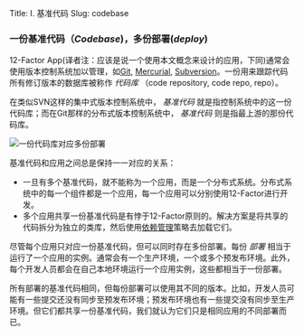 Title: I. 基准代码
Slug: codebase

### 一份基准代码（*Codebase*)，多份部署(*deploy*)

12-Factor App(译者注：应该是说一个使用本文概念来设计的应用，下同)通常会使用版本控制系统加以管理，如[Git](http://git-scm.com/), [Mercurial](http://mercurial.selenic.com/), [Subversion](http://subversion.apache.org/)。一份用来跟踪代码所有修订版本的数据库被称作 *代码库* （code repository, code repo, repo）。

在类似SVN这样的集中式版本控制系统中， *基准代码* 就是指控制系统中的这一份代码库；而在Git那样的分布式版本控制系统中， *基准代码* 则是指最上游的那份代码库。

![一份代码库对应多份部署](/images/codebase-deploys.png)

基准代码和应用之间总是保持一一对应的关系：

* 一旦有多个基准代码，就不能称为一个应用，而是一个分布式系统。分布式系统中的每一个组件都是一个应用，每一个应用可以分别使用12-Factor进行开发。
* 多个应用共享一份基准代码是有悖于12-Factor原则的。解决方案是将共享的代码拆分为独立的类库，然后使用[依赖管理][1]策略去加载它们。

尽管每个应用只对应一份基准代码，但可以同时存在多份部署。每份 *部署* 相当于运行了一个应用的实例。通常会有一个生产环境，一个或多个预发布环境。此外，每个开发人员都会在自己本地环境运行一个应用实例，这些都相当于一份部署。

所有部署的基准代码相同，但每份部署可以使用其不同的版本。比如，开发人员可能有一些提交还没有同步至预发布环境；预发布环境也有一些提交没有同步至生产环境。但它们都共享一份基准代码，我们就认为它们只是相同应用的不同部署而已。

[0]: http://www.harmy.me/pages/codebase.html
[1]: http://www.harmy.me/pages/dependencies.html
[2]: http://www.harmy.me/pages/config.html
[3]: http://www.harmy.me/pages/backing-services.html
[4]: http://www.harmy.me/pages/build-release-run.html
[5]: http://www.harmy.me/pages/processes.html
[6]: http://www.harmy.me/pages/port-binding.html
[7]: http://www.harmy.me/pages/concurrency.html
[8]: http://www.harmy.me/pages/disposability
[9]: http://www.harmy.me/pages/devprod-parity.html
[10]: http://www.harmy.me/pages/logs.html
[11]: http://www.harmy.me/pages/admin-processes.html